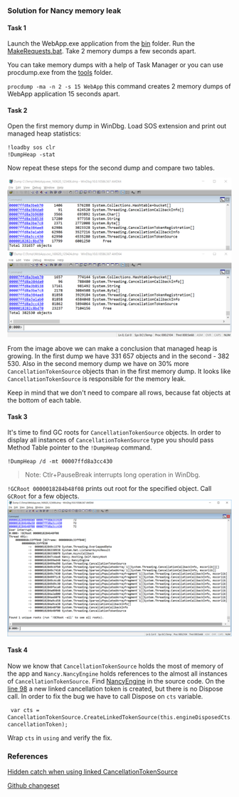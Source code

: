 ### Solution for Nancy memory leak

#### Task 1

Launch the WebApp.exe application from the [bin](bin/) folder. Run the [MakeRequests.bat](bin/MakeRequests.bat). Take 2 memory dumps a few seconds apart.

You can take memory dumps with a help of Task Manager or you can use procdump.exe from the [tools](../tools/) folder. 

`procdump -ma -n 2 -s 15 WebApp` this command creates 2 memory dumps of WebApp application 15 seconds apart.

#### Task 2

Open the first memory dump in WinDbg. Load SOS extension and print out managed heap statistics:
```
!loadby sos clr
!DumpHeap -stat
```
Now repeat these steps for the second dump and compare two tables.

![Heap stat for 2 dumps](img/HeapStatFor2Dumps.png)

From the image above we can make a conclusion that managed heap is growing. In the first dump we have 331 657 objects and in the second - 382 530.
Also in the second memory dump we have on 30% more `CancellationTokenSource` objects than in the first memory dump. It looks like `CancellationTokenSource` is responsible for the memory leak.

Keep in mind that we don't need to compare all rows, because fat objects at the bottom of each table.

#### Task 3

It's time to find GC roots for `CancellationTokenSource` objects. In order to display all instances of `CancellationTokenSource` type you should pass Method Table pointer to the `!DumpHeap` command.
```
!DumpHeap /d -mt 00007ffd8a3cc430
```
> Note: Ctlr+PauseBreak interrupts long operation in WinDbg.

`!GCRoot 0000018284b48f08` prints out root for the specified object. Call `GCRoot` for a few objects.
![GCRoot for CancellationTokenSource](img/GCRootForCancellationTokenSource.PNG)

#### Task 4

Now we know that `CancellationTokenSource` holds the most of memory of the app and `Nancy.NancyEngine` holds references to the almost all instances of `CancellationTokenSource`.
Find [NancyEngine](https://github.com/shchahrykovich/diagnostics-courses/blob/master/case-nancy-memory-leak/src/Nancy-1.4.1/Nancy/NancyEngine.cs) in the source code.
On the [line 98](https://github.com/shchahrykovich/diagnostics-courses/blob/master/case-nancy-memory-leak/src/Nancy-1.4.1/Nancy/NancyEngine.cs#L98) a new linked cancellation token is created, but there is no Dispose call.
In order to fix the bug we have to call Dispose on `cts` variable.
```
 var cts = CancellationTokenSource.CreateLinkedTokenSource(this.engineDisposedCts.Token, cancellationToken);
```
Wrap `cts` in `using` and verify the fix.

### References
[Hidden catch when using linked CancellationTokenSource](https://lowleveldesign.wordpress.com/2015/11/30/catch-in-cancellationtokensource)

[Github changeset](https://github.com/NancyFx/Nancy/commit/7d70fed4c1dbd9bd530564c4e06a178ed2e19ef6)